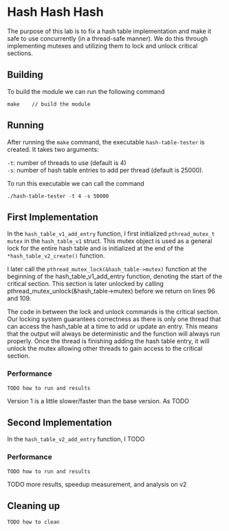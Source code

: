 # Hash Hash Hash
The purpose of this lab is to fix a hash table implementation and make it safe to use concurrently (in a thread-safe manner). We do this through implementing mutexes and utilizing them to lock and unlock critical sections.

## Building
To build the module we can run the following command

```shell
make 	// build the module
```

## Running
After running the `make` command, the executable `hash-table-tester` is created. It takes two arguments: 

`-t`: number of threads to use (default is 4) \
`-s`: number of hash table entries to add per thread (default is 25000). 

To run this executable we can call the command
 
```shell
./hash-table-tester -t 4 -s 50000
```

## First Implementation
In the `hash_table_v1_add_entry` function, I first initialized `pthread_mutex_t mutex` in the `hash_table_v1` struct. This mutex object is used as a general lock for the entire hash table and is initialized at the end of the `*hash_table_v2_create()` function. 

I later call the `pthread_mutex_lock(&hash_table->mutex)` function at the beginning of the hash_table_v1_add_entry function, denoting the start of the critical section. This section is later unlocked by calling pthread_mutex_unlock(&hash_table->mutex) before we return on lines 96 and 109.

The code in between the lock and unlock commands is the critical section. Our locking system guarantees correctness as there is only one thread that can access the hash_table at a time to add or update an entry. This means that the output will always be deterministic and the function will always run properly. Once the thread is finishing adding the hash table entry, it will unlock the mutex allowing other threads to gain access to the critical section. 


### Performance
```shell
TODO how to run and results
```
Version 1 is a little slower/faster than the base version. As TODO

## Second Implementation
In the `hash_table_v2_add_entry` function, I TODO

### Performance
```shell
TODO how to run and results
```

TODO more results, speedup measurement, and analysis on v2

## Cleaning up
```shell
TODO how to clean
```
